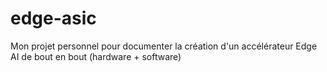 # edge-asic
Mon projet personnel pour documenter la création d'un accélérateur Edge AI de bout en bout (hardware + software)
